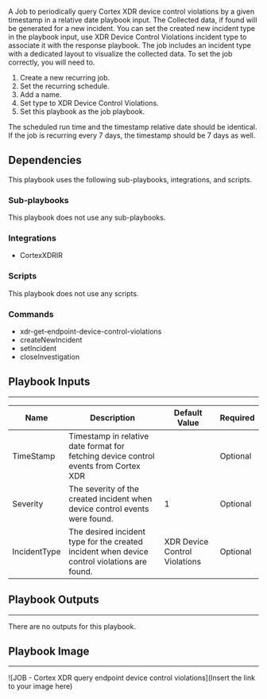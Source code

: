 A Job to periodically query Cortex XDR device control violations by a given timestamp in a relative date playbook input.
The Collected data, if found will be generated for a new incident.
You can set the created new incident type in the playbook input, use XDR Device Control Violations incident type to associate it with the response playbook.
The job includes an incident type with a dedicated layout to visualize the collected data.
To set the job correctly, you will need to.

1. Create a new recurring job.
2. Set the recurring schedule.
3. Add a name.
4. Set type to XDR Device Control Violations.
5. Set this playbook as the job playbook.

The scheduled run time and the timestamp relative date should be identical.
If the job is recurring every 7 days, the timestamp should be 7 days as well.

## Dependencies
This playbook uses the following sub-playbooks, integrations, and scripts.

### Sub-playbooks
This playbook does not use any sub-playbooks.

### Integrations
* CortexXDRIR

### Scripts
This playbook does not use any scripts.

### Commands
* xdr-get-endpoint-device-control-violations
* createNewIncident
* setIncident
* closeInvestigation

## Playbook Inputs
---

| **Name** | **Description** | **Default Value** | **Required** |
| --- | --- | --- | --- |
| TimeStamp | Timestamp in relative date format for fetching  device control events from Cortex XDR |  | Optional |
| Severity | The severity of the created incident when device control events were found. | 1 | Optional |
| IncidentType | The desired incident type for the created incident when device control violations are found. | XDR Device Control Violations | Optional |

## Playbook Outputs
---
There are no outputs for this playbook.

## Playbook Image
---
![JOB - Cortex XDR query endpoint device control violations](Insert the link to your image here)
